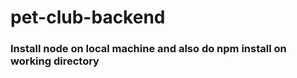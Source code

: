 # pet-club-backend

### Install node on local machine and also do npm install on working directory ###
